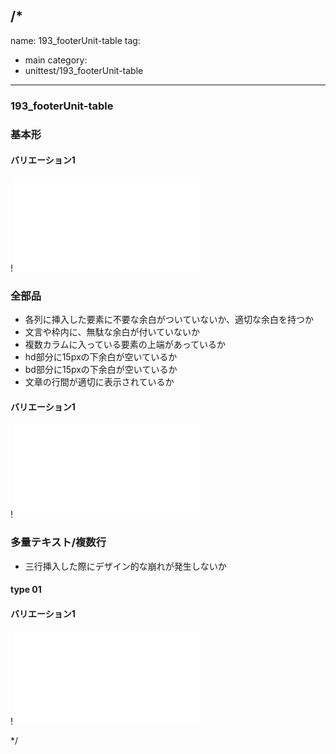 /*
---
name: 193_footerUnit-table
tag:
  - main
category:
  - unittest/193_footerUnit-table
---

### 193_footerUnit-table
### 基本形

#### バリエーション1

!![193_footerUnit-table_01basic_1.html](./html/193_footerUnit-table/193_footerUnit-table_01basic_1.html)

### 全部品
- 各列に挿入した要素に不要な余白がついていないか、適切な余白を持つか
- 文言や枠内に、無駄な余白が付いていないか
- 複数カラムに入っている要素の上端があっているか
- hd部分に15pxの下余白が空いているか
- bd部分に15pxの下余白が空いているか
- 文章の行間が適切に表示されているか

#### バリエーション1

!![193_footerUnit-table_02all_1.html](./html/193_footerUnit-table/193_footerUnit-table_02all_1.html)

### 多量テキスト/複数行
- 三行挿入した際にデザイン的な崩れが発生しないか

#### type 01
#### バリエーション1

!![193_footerUnit-table_d03manyText_01_1.html](./html/193_footerUnit-table/193_footerUnit-table_d03manyText_01_1.html)

*/
